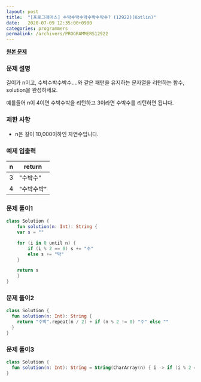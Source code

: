 ```yaml
---
layout: post
title:  "[프로그래머스] 수박수박수박수박수박수? (12922)(Kotlin)"
date:   2020-07-09 12:35:00+0900
categories: programmers
permalink: /archivers/PROGRAMMERS12922
---
```


**[원본 문제](https://programmers.co.kr/learn/courses/30/lessons/12922)**

### 문제 설명

길이가 n이고, 수박수박수박수....와 같은 패턴을 유지하는 문자열을 리턴하는 함수, solution을 완성하세요.

예를들어 n이 4이면 수박수박을 리턴하고 3이라면 수박수를 리턴하면 됩니다.

### 제한 사항

  * n은 길이 10,000이하인 자연수입니다.

### 예제 입출력

|n|return|
|-|-|
|3|"수박수"|
|4|"수박수박"|

### 문제 풀이1

```kotlin
class Solution {
    fun solution(n: Int): String {
    var s = ""

    for (i in 0 until n) {
        if (i % 2 == 0) s += "수"
        else s += "박"
    }

    return s
    }
}
```

### 문제 풀이2

```kotlin
class Solution {
  fun solution(n: Int): String {
    return "수박".repeat(n / 2) + if (n % 2 != 0) "수" else ""
  }
}
```

### 문제 풀이3

```kotlin
class Solution {
  fun solution(n: Int): String = String(CharArray(n) { i -> if (i % 2 == 0) '수' else '박'})
}
```
